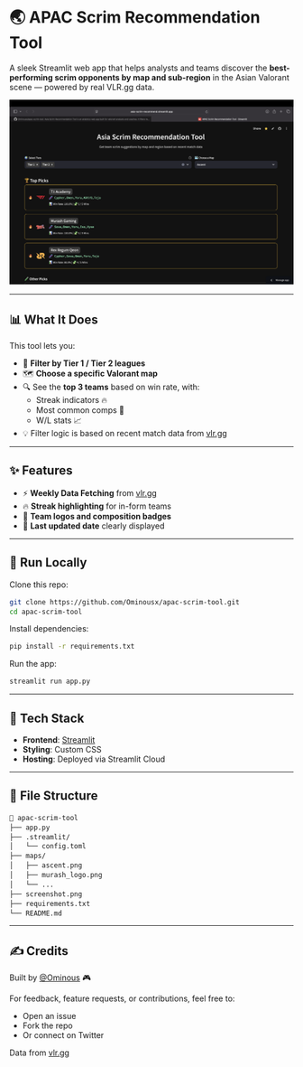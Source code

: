 # 🌏 APAC Scrim Recommendation Tool

A sleek Streamlit web app that helps analysts and teams discover the **best-performing scrim opponents by map and sub-region** in the Asian Valorant scene — powered by real VLR.gg data.

![Screenshot](maps/screenshot.png)

---

## 📊 What It Does

This tool lets you:
- 🔢 **Filter by Tier 1 / Tier 2 leagues**
- 🗺️ **Choose a specific Valorant map**
- 🔍 See the **top 3 teams** based on win rate, with:
  - Streak indicators 🔥
  - Most common comps 🧬
  - W/L stats 📈
- 💡 Filter logic is based on recent match data from [vlr.gg](https://vlr.gg)

---

## ✨ Features

- ⚡ **Weekly Data Fetching** from [vlr.gg](https://vlr.gg)
- 🔥 **Streak highlighting** for in-form teams
- 🎨 **Team logos and composition badges**
- 📅 **Last updated date** clearly displayed

---

## 🚀 Run Locally

Clone this repo:

```bash
git clone https://github.com/Ominousx/apac-scrim-tool.git
cd apac-scrim-tool
```

Install dependencies:

```bash
pip install -r requirements.txt
```

Run the app:

```bash
streamlit run app.py
```

---

## 🧰 Tech Stack

- **Frontend**: [Streamlit](https://streamlit.io)
- **Styling**: Custom CSS
- **Hosting**: Deployed via Streamlit Cloud

---

## 📂 File Structure

```bash
📁 apac-scrim-tool
├── app.py
├── .streamlit/
│   └── config.toml
├── maps/
│   ├── ascent.png
│   ├── murash_logo.png
│   └── ...
├── screenshot.png
├── requirements.txt
└── README.md
```

---

## ✍️ Credits

Built by [@Ominous](https://twitter.com/_SushantJha) 🎮

For feedback, feature requests, or contributions, feel free to:
- Open an issue
- Fork the repo
- Or connect on Twitter

Data from [vlr.gg](https://vlr.gg)
